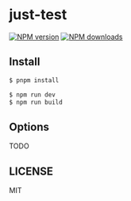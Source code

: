 # just-test

[![NPM version](https://img.shields.io/npm/v/just-test.svg?style=flat)](https://npmjs.org/package/just-test)
[![NPM downloads](http://img.shields.io/npm/dm/just-test.svg?style=flat)](https://npmjs.org/package/just-test)

## Install

```bash
$ pnpm install
```

```bash
$ npm run dev
$ npm run build
```

## Options

TODO

## LICENSE

MIT
